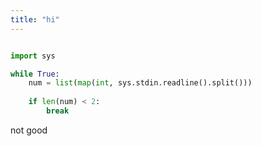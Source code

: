 ```yaml
---
title: "hi"
---
```


```python

import sys

while True:
    num = list(map(int, sys.stdin.readline().split()))
    
    if len(num) < 2:
        break

```

not good
